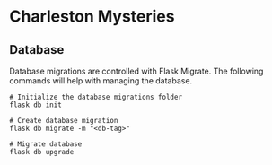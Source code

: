 # Charleston Mysteries

## Database

Database migrations are controlled with Flask Migrate. The following commands
will help with managing the database. 

```
# Initialize the database migrations folder
flask db init

# Create database migration
flask db migrate -m "<db-tag>"

# Migrate database
flask db upgrade
```